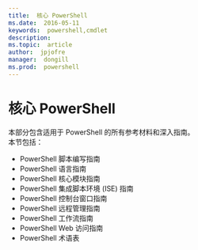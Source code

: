 ```yaml
---
title:  核心 PowerShell
ms.date:  2016-05-11
keywords:  powershell,cmdlet
description:  
ms.topic:  article
author:  jpjofre
manager:  dongill
ms.prod:  powershell
---
```


#  核心 PowerShell
本部分包含适用于 PowerShell 的所有参考材料和深入指南。  
本节包括：
-  PowerShell 脚本编写指南[](scripting-guide.md)
-  PowerShell 语言指南[](language-guide.md)
-  PowerShell 核心模块指南[](core-modules.md)
-  PowerShell 集成脚本环境 (ISE) 指南[](ise-guide.md)
-  PowerShell 控制台窗口指南[](console-guide.md)
-  PowerShell 远程管理指南[](Running-Remote-Commands.md)
-  PowerShell 工作流指南[](workflows-guide.md)
-  PowerShell Web 访问指南[](web-access.md)
-  PowerShell 术语表[](../Windows-PowerShell-Glossary.md)



<!--HONumber=May16_HO2-->


